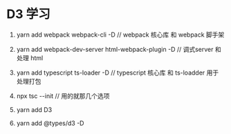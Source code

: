 # D3 学习

1. yarn add webpack webpack-cli -D // webpack 核心库 和  webpack 脚手架

2. yarn add webpack-dev-server html-webpack-plugin -D // 调式server 和 处理 html

3. yarn add typescript ts-loader -D // typescript 核心库 和 ts-loadder 用于处理打包

4. npx tsc  --init // 用的就那几个选项

5. yarn add D3

6. yarn add @types/d3 -D

